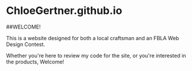 # ChloeGertner.github.io

##WELCOME!

This is a website designed for both a local craftsman and an FBLA Web Design Contest.

Whether you're here to review my code for the site, or you're interested in the products, Welcome!

